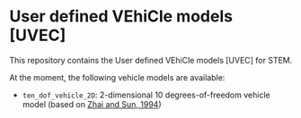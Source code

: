 # User defined VEhiCle models [UVEC]

This repository contains the User defined VEhiCle models [UVEC] for STEM.

At the moment, the following vehicle models are available:

* `ten_dof_vehicle_2D`: 2-dimensional 10 degrees-of-freedom vehicle model (based on [Zhai and Sun, 1994](https://www.tandfonline.com/doi/abs/10.1080/00423119308969544))

